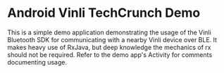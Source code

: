 # Android Vinli TechCrunch Demo

This is a simple demo application demonstrating the usage of the Vinli Bluetooth SDK for communicating with a nearby Vinli device over BLE. It makes heavy use of RxJava, but deep knowledge the mechanics of rx should not be required. Refer to the demo app's Activity for comments documenting usage.
